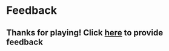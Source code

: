 # Feedback

## Thanks for playing! Click [here](https://5ek2m7p18x1.typeform.com/to/yzbrIXLO) to provide feedback

